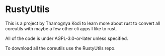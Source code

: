# RustyUtils

This is a project by Thamognya Kodi to learn more about rust to convert all coreutils with maybe a few other cli apps I like to rust.

All of the code is under AGPL-3.0-or-later unless specified.

To download all the coreutils use the RustyUtils repo.
